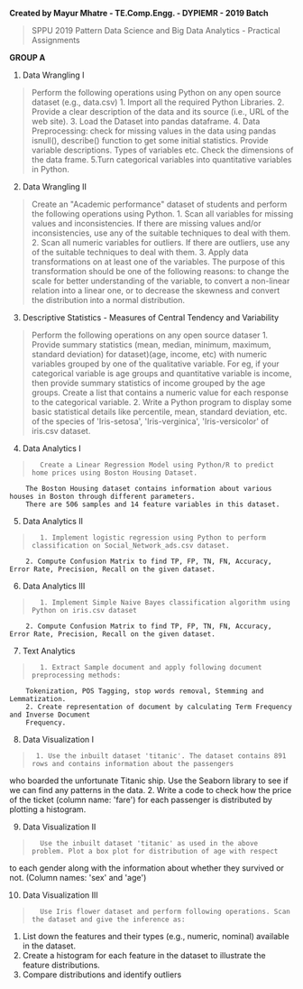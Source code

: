 **Created by Mayur Mhatre - TE.Comp.Engg. - DYPIEMR - 2019 Batch**
> SPPU 2019 Pattern
> Data Science and Big Data Analytics - Practical Assignments

**GROUP A**

1. Data Wrangling I

>   Perform the following operations using Python on any open source dataset (e.g., data.csv)
        1. Import all the required Python Libraries.
        2. Provide a clear description of the data and its source (i.e., URL of the web site).
        3. Load the Dataset into pandas dataframe.
        4. Data Preprocessing: check for missing values in the data using pandas isnull(), describe() function to get some
           initial statistics. Provide variable descriptions. Types of variables etc. Check the dimensions of the data frame.
        5.Turn categorical variables into quantitative variables in Python.

2. Data Wrangling II

>   Create an "Academic performance" dataset of students and perform the following operations using Python.
        1. Scan all variables for missing values and inconsistencies. If there are missing values and/or inconsistencies, use any of the suitable techniques to deal with them.
        2. Scan all numeric variables for outliers. If there are outliers, use any of the suitable techniques to deal with them.
        3. Apply data transformations on at least one of the variables. The purpose of this transformation should be one of the following reasons: to change the scale for better understanding of the variable, to convert a non-linear relation into a linear one, or to decrease the skewness and convert the distribution into a normal distribution.


3.  Descriptive Statistics -
    Measures of Central Tendency and Variability

>   Perform the following operations on any open source dataser
        1. Provide summary statistics (mean, median, minimum, maximum, standard deviation) for dataset)(age, income, etc) with numeric variables grouped by one of the qualitative variable.
            For eg, if your categorical variable is age groups and quantitative variable is income, then provide summary statistics of income grouped by the age groups. Create a list that contains a numeric value for each response to the categorical variable.
        2. Write a Python program to display some basic statistical details like percentile, mean, standard deviation, etc. of the species of 'Iris-setosa', 'Iris-verginica', 'Iris-versicolor' of iris.csv dataset.    

4.  Data Analytics I

>       Create a Linear Regression Model using Python/R to predict home prices using Boston Housing Dataset.
        The Boston Housing dataset contains information about various houses in Boston through different parameters.
        There are 506 samples and 14 feature variables in this dataset.

5.  Data Analytics II

>       1. Implement logistic regression using Python to perform classification on Social_Network_ads.csv dataset.
        2. Compute Confusion Matrix to find TP, FP, TN, FN, Accuracy, Error Rate, Precision, Recall on the given dataset.


6.  Data Analytics III

>       1. Implement Simple Naive Bayes classification algorithm using Python on iris.csv dataset
        2. Compute Confusion Matrix to find TP, FP, TN, FN, Accuracy, Error Rate, Precision, Recall on the given dataset.


7.  Text Analytics
>       1. Extract Sample document and apply following document preprocessing methods:
        Tokenization, POS Tagging, stop words removal, Stemming and Lemmatization.
        2. Create representation of document by calculating Term Frequency and Inverse Document
        Frequency.


8.  Data Visualization I
>      1. Use the inbuilt dataset 'titanic'. The dataset contains 891 rows and contains information about the passengers 
who boarded the unfortunate Titanic ship. Use the Seaborn library to see if we can find any patterns in the data. 
2. Write a code to check how the price of the ticket (column name: 'fare') for each passenger is distributed by 
plotting a histogram.




9.  Data Visualization II
>       Use the inbuilt dataset 'titanic' as used in the above problem. Plot a box plot for distribution of age with respect 
to each gender along with the information about whether they survived or not. (Column names: 'sex' and 'age')




10. Data Visualization III
>       Use Iris flower dataset and perform following operations. Scan the dataset and give the inference as: 
1. List down the features and their types (e.g., numeric, nominal) available in the dataset. 
2. Create a histogram for each feature in the dataset to illustrate the feature distributions. 
3. Compare distributions and identify outliers

